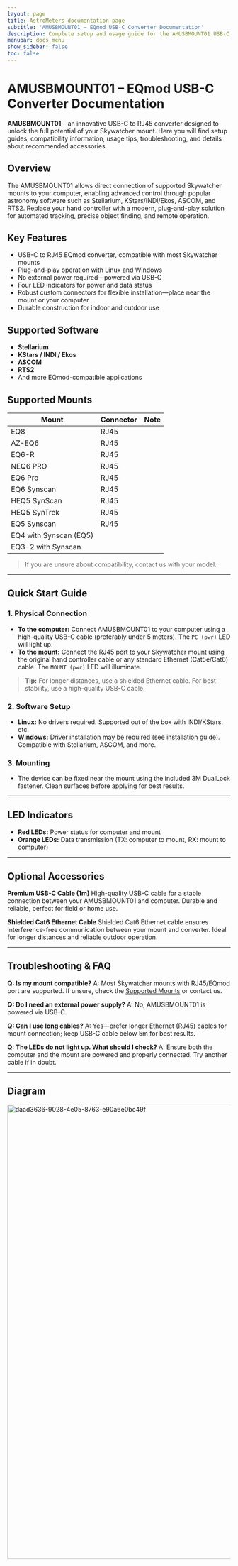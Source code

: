 ```yaml
---
layout: page
title: AstroMeters documentation page
subtitle: 'AMUSBMOUNT01 – EQmod USB-C Converter Documentation'
description: Complete setup and usage guide for the AMUSBMOUNT01 USB-C to RJ45 converter. Learn how to connect your Skywatcher mount to your computer for direct control with astronomy software.
menubar: docs_menu
show_sidebar: false
toc: false
---
```



# AMUSBMOUNT01 – EQmod USB-C Converter Documentation

**AMUSBMOUNT01** – an innovative USB-C to RJ45 converter designed to unlock the full potential of your Skywatcher mount. Here you will find setup guides, compatibility information, usage tips, troubleshooting, and details about recommended accessories.

## Overview

The AMUSBMOUNT01 allows direct connection of supported Skywatcher mounts to your computer, enabling advanced control through popular astronomy software such as Stellarium, KStars/INDI/Ekos, ASCOM, and RTS2. Replace your hand controller with a modern, plug-and-play solution for automated tracking, precise object finding, and remote operation.


## Key Features

* USB-C to RJ45 EQmod converter, compatible with most Skywatcher mounts
* Plug-and-play operation with Linux and Windows
* No external power required—powered via USB-C
* Four LED indicators for power and data status
* Robust custom connectors for flexible installation—place near the mount or your computer
* Durable construction for indoor and outdoor use


## Supported Software

* **Stellarium**
* **KStars / INDI / Ekos**
* **ASCOM**
* **RTS2**
* And more EQmod-compatible applications


## Supported Mounts

| Mount                  | Connector | Note |
| ---------------------- | --------- | ---- |
| EQ8                    | RJ45      |      |
| AZ-EQ6                 | RJ45      |      |
| EQ6-R                  | RJ45      |      |
| NEQ6 PRO               | RJ45      |      |
| EQ6 Pro                | RJ45      |      |
| EQ6 Synscan            | RJ45      |      |
| HEQ5 SynScan           | RJ45      |      |
| HEQ5 SynTrek           | RJ45      |      |
| EQ5 Synscan            | RJ45      |      |
| EQ4 with Synscan (EQ5) |           |      |
| EQ3-2 with Synscan     |           |      |

> If you are unsure about compatibility, contact us with your model.

---

## Quick Start Guide

### 1. Physical Connection

* **To the computer:** Connect AMUSBMOUNT01 to your computer using a high-quality USB-C cable (preferably under 5 meters). The `PC (pwr)` LED will light up.
* **To the mount:** Connect the RJ45 port to your Skywatcher mount using the original hand controller cable or any standard Ethernet (Cat5e/Cat6) cable. The `MOUNT (pwr)` LED will illuminate.

> **Tip:** For longer distances, use a shielded Ethernet cable. For best stability, use a high-quality USB-C cable.

### 2. Software Setup

* **Linux:**
  No drivers required. Supported out of the box with INDI/KStars, etc.
* **Windows:**
  Driver installation may be required (see [installation guide](#driver-installation)). Compatible with Stellarium, ASCOM, and more.

### 3. Mounting

* The device can be fixed near the mount using the included 3M DualLock fastener. Clean surfaces before applying for best results.

---

## LED Indicators

* **Red LEDs:** Power status for computer and mount
* **Orange LEDs:** Data transmission (TX: computer to mount, RX: mount to computer)

---

## Optional Accessories

**Premium USB-C Cable (1m)**
High-quality USB-C cable for a stable connection between your AMUSBMOUNT01 and computer. Durable and reliable, perfect for field or home use.

**Shielded Cat6 Ethernet Cable**
Shielded Cat6 Ethernet cable ensures interference-free communication between your mount and converter. Ideal for longer distances and reliable outdoor operation.

---

## Troubleshooting & FAQ

**Q: Is my mount compatible?**
A: Most Skywatcher mounts with RJ45/EQmod port are supported. If unsure, check the [Supported Mounts](#supported-mounts) or contact us.

**Q: Do I need an external power supply?**
A: No, AMUSBMOUNT01 is powered via USB-C.

**Q: Can I use long cables?**
A: Yes—prefer longer Ethernet (RJ45) cables for mount connection; keep USB-C cable below 5m for best results.

**Q: The LEDs do not light up. What should I check?**
A: Ensure both the computer and the mount are powered and properly connected. Try another cable if in doubt.

---

## Diagram

<img width="1536" height="1024" alt="daad3636-9028-4e05-8763-e90a6e0bc49f" src="https://github.com/user-attachments/assets/78934c82-ed37-4d24-ba70-4194e6f1002f" />
